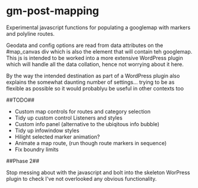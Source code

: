 gm-post-mapping
===============

Experimental javascript functions for populating a googlemap with markers and
polyline routes.

Geodata and config options are read from data attributes on the #map_canvas
div which is also the element that will contain teh googlemap. This js is
intended to be worked into a more extensive WordPress plugin which will
handle all the data collation, hence not worrying about it here.

By the way the intended destination as part of a WordPress plugin also
explains the somewhat daunting number of settings...
trying to be as flexible as possible so it would probablyu be useful in other
contexts too

##TODO##

* Custom  map controls for routes and category selection
* Tidy up custom control Listeners and styles
* Custom info panel (alternative to the ubiqitous info bubble)
* Tidy up  infowindow styles
* Hilight selected marker animation?
* Animate a map route, (run though route markers in sequence)
* Fix boundry limits

##Phase 2##

Stop messing about with the javascript and bolt into the skeleton WorPress
plugin to check I've not overlooked any obvious functionality.